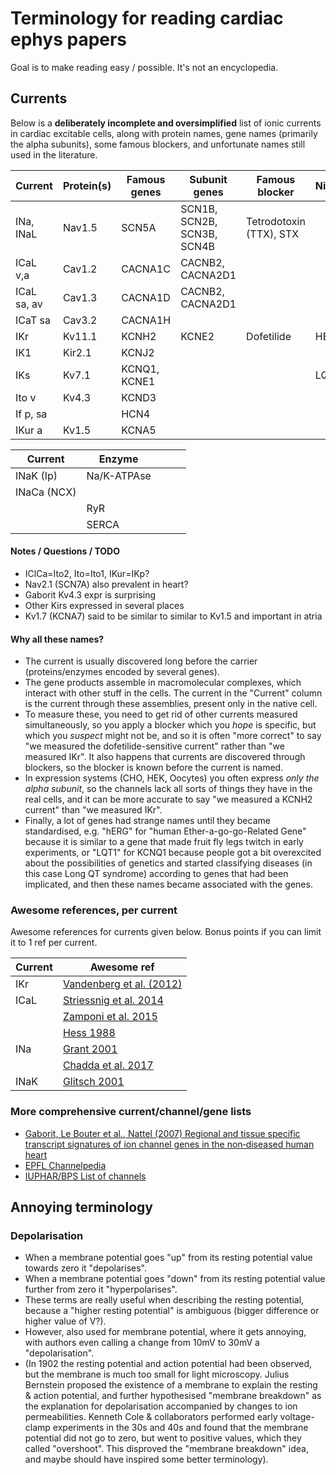 # Terminology for reading cardiac ephys papers

Goal is to make reading easy / possible.
It's not an encyclopedia.

## Currents

Below is a **deliberately incomplete and oversimplified** list of ionic currents in cardiac excitable cells, along with protein names, gene names (primarily the alpha subunits), some famous blockers, and unfortunate names still used in the literature.

| Current     | Protein(s) | Famous genes | Subunit genes              | Famous blocker          | Nicknames |
|-------------|------------|--------------|----------------------------|-------------------------|-----------|
| INa, INaL   | Nav1.5     | SCN5A        | SCN1B, SCN2B, SCN3B, SCN4B | Tetrodotoxin (TTX), STX |           |
| ICaL v,a    | Cav1.2     | CACNA1C      | CACNB2, CACNA2D1           |                         |           |
| ICaL sa, av | Cav1.3     | CACNA1D      | CACNB2, CACNA2D1           |                         |           |
| ICaT sa     | Cav3.2     | CACNA1H      |                            |                         |           |
| IKr         | Kv11.1     | KCNH2        | KCNE2                      | Dofetilide              | HERG      |
| IK1         | Kir2.1     | KCNJ2        |                            |                         |           |
| IKs         | Kv7.1      | KCNQ1, KCNE1 |                            |                         | LQT1      |
| Ito v       | Kv4.3      | KCND3        |                            |                         |           |
| If p, sa    |            | HCN4         |                            |                         |           |
| IKur a      | Kv1.5      | KCNA5        |                            |                         |           |

| Current     | Enzyme      |             |                            |                |
|-------------|-------------|-------------|----------------------------|----------------|
| INaK (Ip)   | Na/K-ATPAse |             |                            |                |
| INaCa (NCX) |             |             |                            |                |
|             | RyR         |             |                            |                |
|             | SERCA       |             |                            |                |

#### Notes / Questions / TODO

- IClCa=Ito2, Ito=Ito1, IKur=IKp?
- Nav2.1 (SCN7A) also prevalent in heart?
- Gaborit Kv4.3 expr is surprising
- Other Kirs expressed in several places
- Kv1.7 (KCNA7) said to be similar to similar to Kv1.5 and important in atria

#### Why all these names? 

- The current is usually discovered long before the carrier (proteins/enzymes encoded by several genes).
- The gene products assemble in macromolecular complexes, which interact with other stuff in the cells. The current in the "Current" column is the current through these assemblies, present only in the native cell.
- To measure these, you need to get rid of other currents measured simultaneously, so you apply a blocker which you _hope_ is specific, but which you _suspect_ might not be, and so it is often "more correct" to say "we measured the dofetilide-sensitive current" rather than "we measured IKr". It also happens that currents are discovered through blockers, so the blocker is known before the current is named.
- In expression systems (CHO, HEK, Oocytes) you often express _only the alpha subunit_, so the channels lack all sorts of things they have in the real cells, and it can be more accurate to say "we measured a KCNH2 current" than "we measured IKr".
- Finally, a lot of genes had strange names until they became standardised, e.g. "hERG" for "human Ether-a-go-go-Related Gene" because it is similar to a gene that made fruit fly legs twitch in early experiments, or "LQT1" for KCNQ1 because people got a bit overexcited about the possibilities of genetics and started classifying diseases (in this case Long QT syndrome) according to genes that had been implicated, and then these names became associated with the genes.

### Awesome references, per current

Awesome references for currents given below.
Bonus points if you can limit it to 1 ref per current.

| Current | Awesome ref                                                            |
| --------|------------------------------------------------------------------------|
| IKr     | [Vandenberg et al. (2012)](https://doi.org/10.1152/physrev.00036.2011) |
| ICaL    | [Striessnig et al. 2014](https://doi.org/10.1002/wmts.102)             |
|         | [Zamponi et al. 2015](https://doi.org/10.1124/pr.114.009654)           |
|         | [Hess 1988](https://doi.org/10.1139/y88-201)                           |
| INa     | [Grant 2001](https://doi.org/10.1016/S0002-9343(00)00714-2)            |
|         | [Chadda et al. 2017](https://doi.org/10.1007/s00424-017-1959-1)        |
| INaK    | [Glitsch 2001](https://doi.org/10.1152/physrev.2001.81.4.1791)         |

### More comprehensive current/channel/gene lists

- [Gaborit, Le Bouter et al., Nattel (2007) Regional and tissue specific transcript signatures of ion channel genes in the non‐diseased human heart](https://doi.org/10.1113/jphysiol.2006.126714)
- [EPFL Channelpedia](https://channelpedia.epfl.ch/)
- [IUPHAR/BPS List of channels](https://www.guidetopharmacology.org/GRAC/IonChannelListForward?class=VGIC)

## Annoying terminology

### Depolarisation

- When a membrane potential goes "up" from its resting potential value towards zero it "depolarises".
- When a membrane potential goes "down" from its resting potential value further from zero it "hyperpolarises".
- These terms are really useful when describing the resting potential, because a "higher resting potential" is ambiguous (bigger difference or higher value of V?).
- However, also used for membrane potential, where it gets annoying, with authors even calling a change from 10mV to 30mV a "depolarisation".
- (In 1902 the resting potential and action potential had been observed, but the membrane is much too small for light microscopy. Julius Bernstein proposed the existence of a membrane to explain the resting & action potential, and further hypothesised "membrane breakdown" as the explanation for depolarisation accompanied by changes to ion permeabilities. Kenneth Cole & collaborators performed early voltage-clamp experiments in the 30s and 40s and found that the membrane potential did not go to zero, but went to positive values, which they called "overshoot". This disproved the "membrane breakdown" idea, and maybe should have inspired some better terminology).
